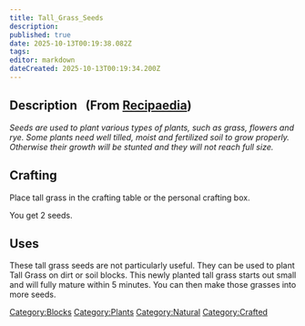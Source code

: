 ```yaml
---
title: Tall_Grass_Seeds
description: 
published: true
date: 2025-10-13T00:19:38.082Z
tags: 
editor: markdown
dateCreated: 2025-10-13T00:19:34.200Z
---
```


## Description   (From [Recipaedia](Recipaedia "wikilink"))

*Seeds are used to plant various types of plants, such as grass, flowers
and rye. Some plants need well tilled, moist and fertilized soil to grow
properly. Otherwise their growth will be stunted and they will not reach
full size.*

## Crafting

Place tall grass in the crafting table or the personal crafting box.

You get 2 seeds.

## Uses

These tall grass seeds are not particularly useful. They can be used to
plant Tall Grass on dirt or soil blocks. This newly planted tall grass
starts out small and will fully mature within 5 minutes. You can then
make those grasses into more seeds.

[Category:Blocks](Category:Blocks "wikilink")
[Category:Plants](Category:Plants "wikilink")
[Category:Natural](Category:Natural "wikilink")
[Category:Crafted](Category:Crafted "wikilink")